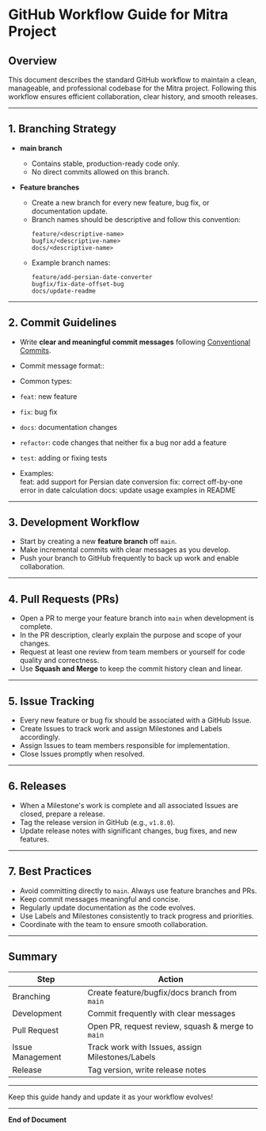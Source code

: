 # GitHub Workflow Guide for Mitra Project

## Overview
This document describes the standard GitHub workflow to maintain a clean, manageable, and professional codebase for the Mitra project. Following this workflow ensures efficient collaboration, clear history, and smooth releases.

---

## 1. Branching Strategy

- **main branch**  
  - Contains stable, production-ready code only.  
  - No direct commits allowed on this branch.

- **Feature branches**  
  - Create a new branch for every new feature, bug fix, or documentation update.  
  - Branch names should be descriptive and follow this convention:  
    ```
    feature/<descriptive-name>
    bugfix/<descriptive-name>
    docs/<descriptive-name>
    ```
  - Example branch names:  
    ```
    feature/add-persian-date-converter
    bugfix/fix-date-offset-bug
    docs/update-readme
    ```

---

## 2. Commit Guidelines

- Write **clear and meaningful commit messages** following [Conventional Commits](https://www.conventionalcommits.org/en/v1.0.0/).  
- Commit message format:<type>: <short description>
- Common types:  
- `feat`: new feature  
- `fix`: bug fix  
- `docs`: documentation changes  
- `refactor`: code changes that neither fix a bug nor add a feature  
- `test`: adding or fixing tests

- Examples:  
feat: add support for Persian date conversion
fix: correct off-by-one error in date calculation
docs: update usage examples in README

---

## 3. Development Workflow

- Start by creating a new **feature branch** off `main`.  
- Make incremental commits with clear messages as you develop.  
- Push your branch to GitHub frequently to back up work and enable collaboration.

---

## 4. Pull Requests (PRs)

- Open a PR to merge your feature branch into `main` when development is complete.  
- In the PR description, clearly explain the purpose and scope of your changes.  
- Request at least one review from team members or yourself for code quality and correctness.  
- Use **Squash and Merge** to keep the commit history clean and linear.

---

## 5. Issue Tracking

- Every new feature or bug fix should be associated with a GitHub Issue.  
- Create Issues to track work and assign Milestones and Labels accordingly.  
- Assign Issues to team members responsible for implementation.  
- Close Issues promptly when resolved.

---

## 6. Releases

- When a Milestone's work is complete and all associated Issues are closed, prepare a release.  
- Tag the release version in GitHub (e.g., `v1.8.0`).  
- Update release notes with significant changes, bug fixes, and new features.

---

## 7. Best Practices

- Avoid committing directly to `main`. Always use feature branches and PRs.  
- Keep commit messages meaningful and concise.  
- Regularly update documentation as the code evolves.  
- Use Labels and Milestones consistently to track progress and priorities.  
- Coordinate with the team to ensure smooth collaboration.

---

## Summary

| Step                 | Action                                            |
|----------------------|--------------------------------------------------|
| Branching            | Create feature/bugfix/docs branch from `main`    |
| Development          | Commit frequently with clear messages             |
| Pull Request         | Open PR, request review, squash & merge to `main`|
| Issue Management     | Track work with Issues, assign Milestones/Labels |
| Release              | Tag version, write release notes                   |

---

Keep this guide handy and update it as your workflow evolves!

---

**End of Document**